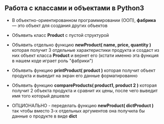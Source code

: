 ## Работа с классами и объектами в Python3

* В объектно-ориентированном программировании (ООП), **фабрика** — это объект для создания других объектов


* Объявить класс **Product** с пустой структурой
* Объявить отдельно функцию **newProduct( name, price, quantity )** которая получит 3 отдельные характеристики продукта и создаст из них объект класса **Product** и вернет его (кстати именно эта функция в нашем коде играет роль "фабрики")
* Объявить функцию **printProduct( product )** которая получит объект продукта и выведит на экран его данные форматированно
* Объявить функцию **compareProducts( product1, product 2 )** которая получит 2 объекта продукта и сравнит их цены, после чего выведит имя того который дешевле
* ОПЦИОНАЛЬНО - переделать функцию **newProduct( dictProduct )** так чтобы вместо 3-х отдельных аргументов она получила бы данные о продукте в виде **dict**
